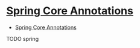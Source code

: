 # [Spring Core Annotations](https://www.baeldung.com/spring-core-annotations)

- [Spring Core Annotations](#spring-core-annotations)








TODO spring